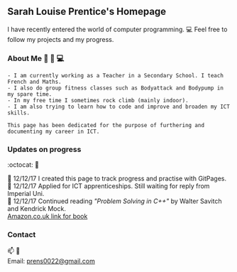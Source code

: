 ## Sarah Louise Prentice's Homepage

I have recently entered the world of computer programming. :computer: Feel free to follow my projects and my progress.

### About Me :dancer: :muscle: :computer: 
```
- I am currently working as a Teacher in a Secondary School. I teach French and Maths. 
- I also do group fitness classes such as Bodyattack and Bodypump in my spare time.
- In my free time I sometimes rock climb (mainly indoor). 
- I am also trying to learn how to code and improve and broaden my ICT skills. 

This page has been dedicated for the purpose of furthering and documenting my career in ICT. 
```

### Updates on progress 
:octocat: :memo:

:pushpin: 12/12/17 I created this page to track progress and practise with GitPages. <br/>
:pushpin: 12/12/17 Applied for ICT apprenticeships. Still waiting for reply from Imperial Uni. <br/>
:pushpin: 12/12/17 Continued reading _"Problem Solving in C++"_ by Walter Savitch and Kendrick Mock. <br/>
[Amazon.co.uk link for book](https://www.amazon.co.uk/Problem-Solving-Global-Walter-Savitch/dp/1292018240/ref=sr_1_1?ie=UTF8&qid=1513089797&sr=8-1&keywords=problem+solving++c%2B%2B)


### Contact
:mailbox: :e-mail: <br/>
Email: prens0022@gmail.com
